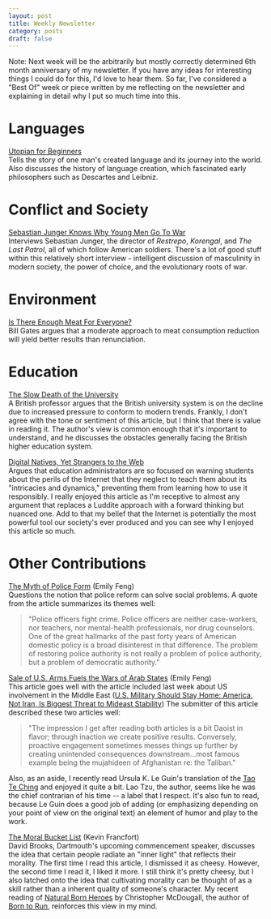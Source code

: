 ```yaml
---
layout: post
title: Weekly Newsletter
category: posts
draft: false
---
```


Note: Next week will be the arbitrarily but mostly correctly determined 6th month anniversary of my newsletter. If you have any ideas for interesting things I could do for this, I'd love to hear them. So far, I've considered a "Best Of" week or piece written by me reflecting on the newsletter and explaining in detail why I put so much time into this.

# Languages
[Utopian for Beginners](http://www.newyorker.com/magazine/2012/12/24/utopian-for-beginners)  
Tells the story of one man's created language and its journey into the world. Also discusses the history of language creation, which fascinated early philosophers such as Descartes and Leibniz.

# Conflict and Society
[Sebastian Junger Knows Why Young Men Go To War](https://medium.com/war-is-boring/sebastian-junger-knows-why-young-men-go-to-war-f163804cbf6)  
Interviews Sebastian Junger, the director of *Restrepo*, *Korengal*, and *The Last Patrol*, all of which follow American soldiers.  There's a lot of good stuff within this relatively short interview - intelligent discussion of masculinity in modern society, the power of choice, and the evolutionary roots of war.

# Environment
[Is There Enough Meat For Everyone?](http://www.gatesnotes.com/Books/Should-We-Eat-Meat)  
Bill Gates argues that a moderate approach to meat consumption reduction will yield better results than renunciation.

# Education
[The Slow Death of the University](https://chronicle.com/article/The-Slow-Death-of-the/228991/)  
A British professor argues that the British university system is on the decline due to increased pressure to conform to modern trends. Frankly, I don't agree with the tone or sentiment of this article, but I think that there is value in reading it. The author's view is common enough that it's important to understand, and he discusses the obstacles generally facing the British higher education system.

[Digital Natives, Yet Strangers to the Web](http://www.theatlantic.com/education/archive/2015/04/digital-natives-yet-strangers-to-the-web/390990/)  
Argues that education administrators are so focused on warning students about the perils of the Internet that they neglect to teach them about its "intricacies and dynamics," preventing them from learning how to use it responsibly. I really enjoyed this article as I'm receptive to almost any argument that replaces a Luddite approach with a forward thinking but nuanced one. Add to that my belief that the Internet is potentially the most powerful tool our society's ever produced and you can see why I enjoyed this article so much.

# Other Contributions
[The Myth of Police Form](http://www.theatlantic.com/politics/archive/2015/04/the-myth-of-police-reform/390057/) (Emily Feng)  
Questions the notion that police reform can solve social problems. A quote from the article summarizes its themes well:

  >"Police officers fight crime. Police officers are neither case-workers, nor teachers, nor mental-health professionals, nor drug counselors. One of the great hallmarks of the past forty years of American domestic policy is a broad disinterest in that difference. The problem of restoring police authority is not really a problem of police authority, but a problem of democratic authority."

[Sale of U.S. Arms Fuels the Wars of Arab States](http://www.nytimes.com/2015/04/19/world/middleeast/sale-of-us-arms-fuels-the-wars-of-arab-states.html?ref=middleeast&_r=1&gwh=6E987FA92D64554C9A2195B5B415225E&gwt=pay&assetType=nyt_now) (Emily Feng)  
This article goes well with the article included last week about US involvement in the Middle East ([U.S. Military Should Stay Home: America, Not Iran, Is Biggest Threat to Mideast Stability](http://www.cato.org/publications/commentary/us-military-should-stay-home-america-not-iran-biggest-threat-mideast)) The submitter of this article described these two articles well:
  >"The impression I get after reading both articles is a bit Daoist in flavor; through inaction we create positive results. Conversely, proactive engagement sometimes messes things up further by creating unintended consequences downstream...most famous example being the mujahideen of Afghanistan re: the Taliban."

Also, as an aside, I recently read Ursula K. Le Guin's translation of the [Tao Te Ching](http://www.amazon.com/gp/product/1570623953/ref=as_li_tl?ie=UTF8&camp=1789&creative=390957&creativeASIN=1570623953&linkCode=as2&tag=stepmali-20&linkId=DLVU4VUNITFAM4C7) and enjoyed it quite a bit. Lao Tzu, the author, seems like he was the chief contrarian of his time -- a label that I respect. It's also fun to read, because Le Guin does a good job of adding (or emphasizing depending on your point of view on the original text) an element of humor and play to the work.

[The Moral Bucket List](http://mobile.nytimes.com/2015/04/12/opinion/sunday/david-brooks-the-moral-bucket-list.html) (Kevin Francfort)  
David Brooks, Dartmouth's upcoming commencement speaker, discusses the idea that certain people radiate an "inner light" that reflects their morality. The first time I read this article, I dismissed it as cheesy. However, the second time I read it, I liked it more. I still think it's pretty cheesy, but I also latched onto the idea that cultivating morality can be thought of as a skill rather than a inherent quality of someone's character. My recent reading of [Natural Born Heroes](http://www.amazon.com/gp/product/0307594963/ref=as_li_tl?ie=UTF8&camp=1789&creative=390957&creativeASIN=0307594963&linkCode=as2&tag=stepmali-20&linkId=E4Y4T6UHNJ3CMCAU) by Christopher McDougall, the author of [Born to Run](http://www.amazon.com/gp/product/B0028MBKVG/ref=as_li_tl?ie=UTF8&camp=1789&creative=390957&creativeASIN=B0028MBKVG&linkCode=as2&tag=stepmali-20&linkId=QQRG2DSP7Q2W4CJG), reinforces this view in my mind.
